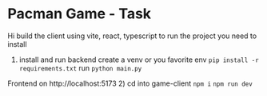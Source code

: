 # Pacman Game - Task

Hi build the client using vite, react, typescript
to run the project you need to install


1) install and run backend create a venv or you favorite env 
`pip install -r requirements.txt`
run `python main.py`



Frontend on http://localhost:5173
2) cd into game-client
`npm i`
`npm run dev`



